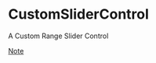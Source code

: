 # CustomSliderControl

A Custom Range Slider Control

[Note](http://nulitype.github.io/2016/03/03/how-to-make-a-custom-control/)
